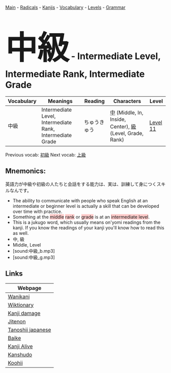 <style> bigfont {font-size: 100px}</style>
[Main](../README.md) -
[Radicals](../radicals.md) -
[Kanjis](../kanjis.md) -
[Vocabulary](../vocabulary.md) -
[Levels](../levels.md) -
[Grammar](../grammar.md)
# <bigfont> 中級</bigfont> - Intermediate Level, Intermediate Rank, Intermediate Grade 

| Vocabulary | Meanings | Reading | Characters | Level |
| --- | --- | --- | --- | --- |
| 中級 | Intermediate Level, Intermediate Rank, Intermediate Grade | ちゅうきゅう |  [中](../kanjis/中.md) (Middle, In, Inside, Center), [級](../kanjis/級.md) (Level, Grade, Rank) | [Level 11](../levels/wk_level11.md) |

Previous vocab: [初級](初級.md) Next vocab: [上級](上級.md) 

## Mnemonics:
英語力が中級や初級の人たちと会話をする能力は、実は、訓練して身につくスキルなんです。
* The ability to communicate with people who speak English at an intermediate or beginner level is actually a skill that can be developed over time with practice.
* Something at the <span style="background-color:#ffcccb"> middle</span> <span style="background-color:#ffcccb"> rank</span> or <span style="background-color:#ffcccb"> grade</span> is at an <span style="background-color:#ffcccb"> intermediate level</span>.
* This is a jukugo word, which usually means on'yomi readings from the kanji. If you know the readings of your kanji you'll know how to read this as well.
* 中, 級
* Middle, Level
* [sound:中級_b.mp3]
* [sound:中級_g.mp3]


## Links 

| Webpage |
| --- |
| [Wanikani          ](https://www.wanikani.com/kanji/中級) |
| [Wiktionary        ](https://en.wiktionary.org/wiki/中級) |
| [Kanji damage      ](http://www.kanjidamage.com/kanji/search?utf8=✓&q=中級) |
| [Jitenon           ](https://jitenon.com/kanji/中級) |
| [Tanoshii japanese ](https://www.tanoshiijapanese.com/dictionary/kanji.cfm?k=中級) |
| [Baike             ](https://baike.baidu.com/item/中級) |
| [Kanji Alive       ](https://app.kanjialive.com/中級) |
| [Kanshudo          ](https://www.kanshudo.com/searchmn?q=中級) |
| [Koohii            ](https://kanji.koohii.com/study/kanji/中級) |
